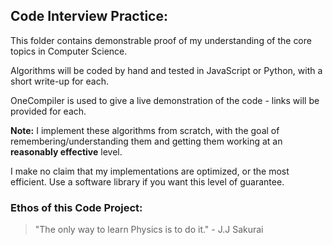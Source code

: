 

## Code Interview Practice:

This folder contains demonstrable proof of my understanding of the core topics in Computer Science.

Algorithms will be coded by hand and tested in JavaScript or Python, with a short write-up for each.

OneCompiler is used to give a live demonstration of the code - links will be provided for each.

**Note:** I implement these algorithms from scratch, with the goal of remembering/understanding
them and getting them working at an **reasonably effective** level.

I make no claim that my implementations are optimized, or the most efficient. Use a software
library if you want this level of guarantee.   

### Ethos of this Code Project:

> "The only way to learn Physics is to do it." - J.J Sakurai
